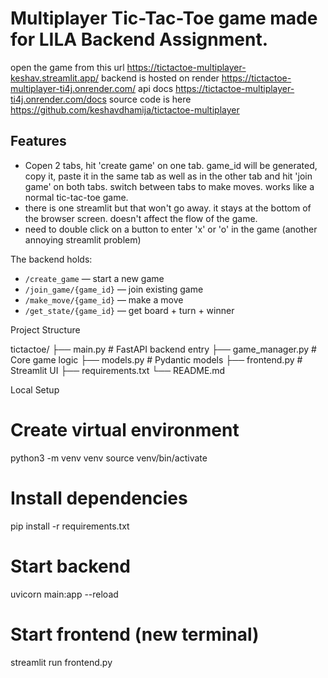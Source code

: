 # Multiplayer Tic-Tac-Toe game made for LILA Backend Assignment.

open the game from this url https://tictactoe-multiplayer-keshav.streamlit.app/
backend is hosted on render https://tictactoe-multiplayer-ti4j.onrender.com/
api docs https://tictactoe-multiplayer-ti4j.onrender.com/docs
source code is here https://github.com/keshavdhamija/tictactoe-multiplayer

## Features
- Copen 2 tabs, hit 'create game' on one tab. game_id will be generated, copy it, paste it in the same tab as well as in the other tab and hit 'join game' on both tabs. switch between tabs to make moves. works like a normal tic-tac-toe game.
- there is one streamlit but that won't go away. it stays at the bottom of the browser screen. doesn't affect the flow of the game.
- need to double click on a button to enter 'x' or 'o' in the game (another annoying streamlit problem)

The backend holds:
- `/create_game` — start a new game  
- `/join_game/{game_id}` — join existing game  
- `/make_move/{game_id}` — make a move  
- `/get_state/{game_id}` — get board + turn + winner 


Project Structure

tictactoe/
├── main.py # FastAPI backend entry
├── game_manager.py # Core game logic
├── models.py # Pydantic models
├── frontend.py # Streamlit UI
├── requirements.txt
└── README.md




Local Setup

# Create virtual environment
python3 -m venv venv
source venv/bin/activate

# Install dependencies
pip install -r requirements.txt

# Start backend
uvicorn main:app --reload

# Start frontend (new terminal)
streamlit run frontend.py
